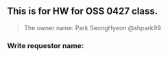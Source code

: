 ## This is for HW for OSS 0427 class.
> The owner name: Park SeongHyeon @shpark99
### Write requestor name:

